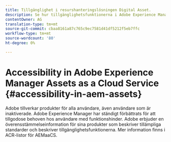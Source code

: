 ```yaml
---
title: Tillgänglighet i resurshanteringslösningen Digital Asset.
description: Se hur tillgänglighetsfunktionerna i Adobe Experience Manager som molntjänst kan hjälpa användare med funktionshinder.
contentOwner: AG
translation-type: tm+mt
source-git-commit: cbaa8161a87c765c9ec7581d41df5212f5eb7ffc
workflow-type: tm+mt
source-wordcount: '80'
ht-degree: 0%

---
```



# Accessibility in Adobe Experience Manager Assets as a Cloud Service {#accessibility-in-aem-assets}

Adobe tillverkar produkter för alla användare, även användare som är inaktiverade. Adobe Experience Manager har ständigt förbättrats för att tillgodose behoven hos användare med funktionshinder. Adobe erbjuder en överensstämmelseinformation för sina produkter som beskriver tillämpliga standarder och beskriver tillgänglighetsfunktionerna.
Mer information finns i ACR-listor för AEMaaCS.
